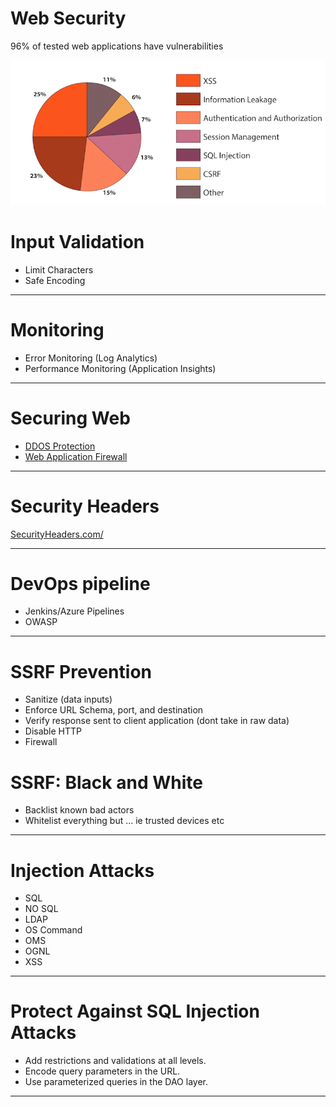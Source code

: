 # Web Security
96% of tested web applications have vulnerabilities

![full](/Images/Security/vulnerability-report.webp)

# Input Validation
* Limit Characters 
* Safe Encoding

---

# Monitoring
* Error Monitoring (Log Analytics)
* Performance Monitoring (Application Insights)

---

# Securing Web
* [DDOS Protection](https://ms.portal.azure.com/#blade/HubsExtension/Resources/resourceType/Microsoft.Network%2FddosProtectionPlans)
* [Web Application Firewall](https://azure.microsoft.com/en-us/blog/azure-web-application-firewall-waf-generally-available/)

---

# Security Headers
[SecurityHeaders.com/](https://securityheaders.com/)

---

# DevOps pipeline
* Jenkins/Azure Pipelines
* OWASP


---
# SSRF Prevention
* Sanitize (data inputs)
* Enforce URL Schema, port, and destination
* Verify response sent to client application (dont take in raw data)
* Disable HTTP
* Firewall

# SSRF: Black and White
* Backlist  known bad actors
* Whitelist everything but ... ie trusted devices etc

---

# Injection Attacks
* SQL
* NO SQL
* LDAP
* OS Command
* OMS
* OGNL
* XSS

---

# Protect Against SQL Injection Attacks
* Add restrictions and validations at all levels.
* Encode query parameters in the URL.
* Use parameterized queries in the DAO layer.

---
